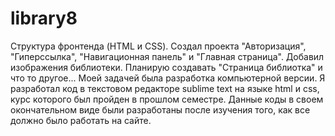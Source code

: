 # library8
Структура фронтенда (HTML и CSS). 
Создал проекта "Авторизация", "Гиперссылка", "Навигационная панель" и "Главная страница".
Добавил изображения библиотеки. 
Планирую создавать "Страница библиотка" и что то другое...
Моей задачей была разработка компьютерной версии. Я разработал код в текстовом редакторе sublime text на языке html и css, курс которого был пройден в прошлом семестре. Данные коды в своем окончательном виде были разработаны после изучения того, как все должно было работать на сайте.
